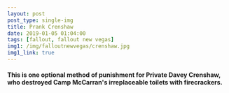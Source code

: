 ```yaml
---
layout: post
post_type: single-img
title: Prank Crenshaw
date: 2019-01-05 01:04:00
tags: [fallout, fallout new vegas]
img1: /img/falloutnewvegas/crenshaw.jpg
img1_link: true
---
```

#### This is one optional method of punishment for Private Davey Crenshaw, who destroyed Camp McCarran's irreplaceable toilets with firecrackers.
